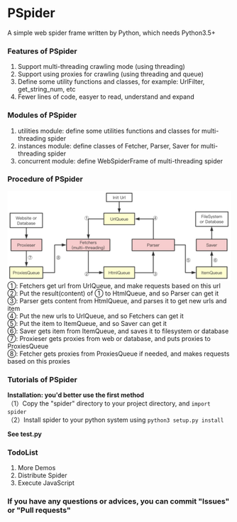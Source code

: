# PSpider

A simple web spider frame written by Python, which needs Python3.5+

### Features of PSpider
1. Support multi-threading crawling mode (using threading)
2. Support using proxies for crawling (using threading and queue)
3. Define some utility functions and classes, for example: UrlFilter, get_string_num, etc
4. Fewer lines of code, easyer to read, understand and expand

### Modules of PSpider
1. utilities module: define some utilities functions and classes for multi-threading spider
2. instances module: define classes of Fetcher, Parser, Saver for multi-threading spider
3. concurrent module: define WebSpiderFrame of multi-threading spider

### Procedure of PSpider
![](procedure.png)
①: Fetchers get url from UrlQueue, and make requests based on this url  
②: Put the result(content) of ① to HtmlQueue, and so Parser can get it  
③: Parser gets content from HtmlQueue, and parses it to get new urls and item  
④: Put the new urls to UrlQueue, and so Fetchers can get it  
⑤: Put the item to ItemQueue, and so Saver can get it  
⑥: Saver gets item from ItemQueue, and saves it to filesystem or database  
⑦: Proxieser gets proxies from web or database, and puts proxies to ProxiesQueue  
⑧: Fetcher gets proxies from ProxiesQueue if needed, and makes requests based on this proxies  

### Tutorials of PSpider
**Installation: you'd better use the first method**  
（1）Copy the "spider" directory to your project directory, and `import spider`  
（2）Install spider to your python system using `python3 setup.py install`  

**See test.py**  

### TodoList
1. More Demos
2. Distribute Spider
3. Execute JavaScript

### If you have any questions or advices, you can commit "Issues" or "Pull requests"
